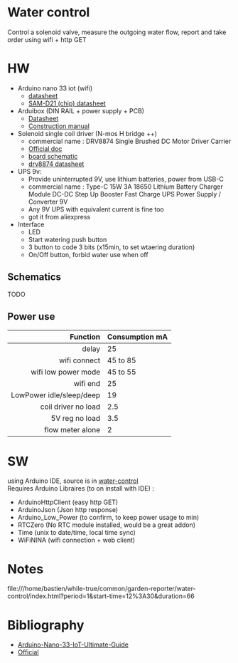 # Water control
Control a solenoid valve, measure the outgoing water flow, report and take order using wifi + http GET

# HW
 * Arduino nano 33 iot (wifi)
   - [datasheet](../water-control/datasheet/arduino-nano-33-iot-datasheet.pdf)
   - [SAM-D21 (chip) datasheet](../water-control/datasheet/SAM-D21DA1-Family-Data-Sheet-DS40001882G.pdf)
 * Arduibox (DIN RAIL + power supply + PCB)
   - [Datasheet](../water-control/datasheet/Datasheet_ArduiBox_Rev_B-2.pdf)
   - [Construction manual](../water-control/datasheet/Construction_manual_ArduiBox_rev_B-4.pdf)
 * Solenoid single coil driver (N-mos H bridge ++)
   - commercial name : DRV8874 Single Brushed DC Motor Driver Carrier
   - [Official doc](https://www.pololu.com/product/4035)
   - [board schematic](../water-control/datasheet/drv887x-single-brushed-dc-motor-driver-carrier-schematic.pdf)
   - [drv8874 datasheet](../water-control/datasheet/drv8874.pdf)
 * UPS 9v:
   - Provide uninterrupted 9V, use lithium batteries, power from USB-C
   - commercial name : Type-C 15W 3A 18650 Lithium Battery Charger Module DC-DC Step Up Booster Fast Charge UPS Power Supply / Converter 9V
   - Any 9V UPS with equivalent current is fine too
   - got it from aliexpress
 * Interface
   - LED
   - Start watering push button
   - 3 button to code 3 bits (x15min, to set wtaering duration)
   - On/Off button, forbid water use when off

## Schematics
TODO

## Power use
| Function  | Consumption mA  |
|--:|---|
|delay                    |25         |
|wifi connect             |45 to 85   |
|wifi low power mode      |45 to 55   |
|wifi end                 |25         |
|LowPower idle/sleep/deep |19
|coil driver no load      |2.5
|5V reg no load           |3.5
|flow meter alone         |2

# SW
using Arduino IDE, source is in [water-control](./water-control)  
Requires Arduino Libraires (to on install with IDE) :  
 * ArduinoHttpClient (easy http GET)
 * ArduinoJson (Json http response)
 * Arduino_Low_Power (to confirm, to keep power usage to min)
 * RTCZero (No RTC module installed, would be a great addon)
 * Time (unix to date/time, local time sync)
 * WiFiNINA (wifi connection + web client)


# Notes
file:///home/bastien/while-true/common/garden-reporter/water-control/index.html?period=1&start-time=12%3A30&duration=66

# Bibliography
 * [Arduino-Nano-33-IoT-Ultimate-Guide](https://github.com/ostaquet/Arduino-Nano-33-IoT-Ultimate-Guide)
 * [Official](https://docs.arduino.cc/hardware/nano-33-iot)